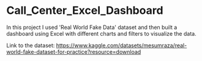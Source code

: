 # Call_Center_Excel_Dashboard

In this project I used 'Real World Fake Data' dataset and then built a dashboard using Excel with different charts and filters to visualize the data.

Link to the dataset: https://www.kaggle.com/datasets/mesumraza/real-world-fake-dataset-for-practice?resource=download

